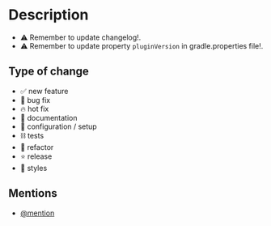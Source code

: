 # Description

- ⚠️ Remember to update changelog!.
- ⚠️ Remember to update property `pluginVersion` in gradle.properties file!.

## Type of change

- ✅ new feature
- 🐛 bug fix
- 🔥 hot fix
- 📖 documentation
- 🔨 configuration / setup
- ⛓ tests
- 📝 refactor
- ⭐️ release
- 💅 styles

## Mentions

- [@mention](https://help.github.com/en/github/writing-on-github/basic-writing-and-formatting-syntax#mentioning-people-and-teams)
